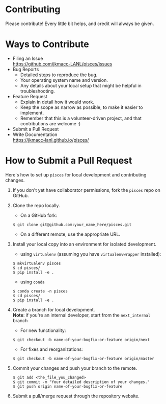 # Contributing

Please contribute! Every little bit helps, and credit will always be given. 

# Ways to Contribute

* Filing an Issue  
    https://github.com/jkmacc-LANL/pisces/issues
* Bug Reports
    - Detailed steps to reproduce the bug.  
    - Your operating system name and version.
    - Any details about your local setup that might be helpful in troubleshooting.  
* Feature Request
    - Explain in detail how it would work.
    - Keep the scope as narrow as possible, to make it easier to implement.
    - Remember that this is a volunteer-driven project, and that contributions are welcome :)
* Submit a Pull Request
* Write Documentation  
    https://jkmacc-lanl.github.io/pisces/

# How to Submit a Pull Request

Here's how to set up `pisces` for local development and contributing changes.

1. If you don't yet have collaborator permissions, fork the `pisces` repo on GitHub.
2. Clone the repo locally.
    * On a GitHub fork:
    ```
    $ git clone git@github.com:your_name_here/pisces.git
    ```
    * On a different remote, use the appropriate URL.

3. Install your local copy into an environment for isolated development.
    * using `virtualenv` (assuming you have `virtualenvwrapper` installed):
    ```
    $ mkvirtualenv pisces
    $ cd pisces/
    $ pip install -e .
    ```
    * using `conda`
    ```
    $ conda create -n pisces
    $ cd pisces/
    $ pip install -e .
    ```

4. Create a branch for local development.  
**Note**: if you're an internal developer, start from the `next_internal` branch
    * For new functionality:
    ```
    $ git checkout -b name-of-your-bugfix-or-feature origin/next
    ```
    * For fixes and reorganizations:
    ```
    $ git checkout -b name-of-your-bugfix-or-feature origin/master
    ```

5. Commit your changes and push your branch to the remote.
    ```
    $ git add <the_file_you_changed>
    $ git commit -m "Your detailed description of your changes."
    $ git push origin name-of-your-bugfix-or-feature
    ```

6. Submit a pull/merge request through the repository website.
